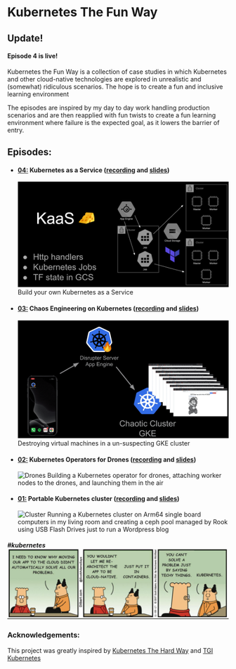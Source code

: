 # Kubernetes The Fun Way

## Update!

#### Episode 4 is live!

Kubernetes the Fun Way is a collection of case studies in which Kubernetes and other cloud-native technologies are explored in unrealistic and (somewhat) ridiculous scenarios. The hope is to create a fun and inclusive learning environment

The episodes are inspired by my day to day work handling production scenarios and are then reapplied with fun twists to create a fun learning environment where failure is the expected goal, as it lowers the barrier of entry.

## Episodes:

- #### [04:](04-kubernetes-as-a-service/) Kubernetes as a Service ([recording](https://www.youtube.com/watch?v=cZEcdTOwV-A&feature=youtu.be&t=18200) and [slides](https://docs.google.com/presentation/d/1d7i4DqIV4K--jqLNlZVVJlSgOWu0HeSgVMHnaZtIPlc/edit))

  ![KaaS](04-kubernetes-as-a-service/images/kaas.png)
  Build your own Kubernetes as a Service

- #### [03:](03-chaos-engineering-on-kubernetes/) Chaos Engineering on Kubernetes ([recording](https://www.youtube.com/watch?v=5JLOkjbkNg4) and [slides](https://docs.google.com/presentation/d/1jSparcqR4NsaG4yOnEbE7AxnNnr1xLVwkIBjbfKzc4k/edit?usp=sharing))

  ![Chaos](03-chaos-engineering-on-kubernetes/images/chaos.gif)
  Destroying virtual machines in a un-suspecting GKE cluster

- #### [02:](02-kubernetes-operator-for-drones/) Kubernetes Operators for Drones ([recording](https://www.youtube.com/watch?v=JPVgxnsvOs0) and [slides](https://docs.google.com/presentation/d/1VVZ1QPbae4Pnqr-sKEO4knL-2mwz-ijWt-AhJGu6EYQ/edit?usp=sharing))

  ![Drones](02-kubernetes-operator-for-drones/images/drones.gif)
  Building a Kubernetes operator for drones, attaching worker nodes to the drones, and launching them in the air

- #### [01:](01-portable-kubernetes-cluster/) Portable Kubernetes cluster ([recording](https://www.youtube.com/watch?v=83oLS3mP7XQ) and [slides](https://docs.google.com/presentation/d/1RdEzRpNtCz1NRyWGr8kKeqVn6NNrAXfzvX8qxi4BanY/edit?usp=sharing))

  ![Cluster](01-portable-kubernetes-cluster/images/cluster.gif)
  Running a Kubernetes cluster on Arm64 single board computers in my living room and creating a ceph pool managed by Rook using USB Flash Drives just to run a Wordpress blog

##### #kubernetes ![Dilbert](XX-random/dilbert.jpeg)

### Acknowledgements:

This project was greatly inspired by [Kubernetes The Hard Way](https://github.com/kelseyhightower/kubernetes-the-hard-way) and [TGI Kubernetes](https://github.com/vmware-tanzu/tgik)
